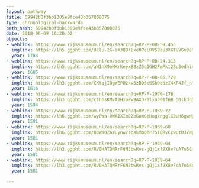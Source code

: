 ```yaml
---
layout: pathway
title: 69942b0f3bb1305e9fce43b357808075
type: chronological-backwards
path_hash: 69942b0f3bb1305e9fce43b357808075
date: 2018-06-09 16:20:02
objects:
- weblink: https://www.rijksmuseum.nl/en/search?q=RP-P-OB-59.455
  imglink: https://lh5.ggpht.com/dClu-2G-aX3QOlExe8PeLRVS9eU3XXTUVGv80tkj7TwR6KDCBWDTOfoQn1MnVC14N7JorL5PyqWHVza1VWL1M4Ibxg=s200
  year: 1783
- weblink: https://www.rijksmuseum.nl/en/search?q=RP-P-OB-24.315
  imglink: https://lh5.ggpht.com/aW1nX9oMKrKeyx8BzZ5q1GH2FmPkt2Bu3edhixJbPgHYH4GgZ1uzywlfXaV98CwHLcuCr6I9Haz-Yma-JQzzhoNPUlY=s200
  year: 1685
- weblink: https://www.rijksmuseum.nl/en/search?q=RP-P-OB-66.720
  imglink: https://lh3.ggpht.com/CKtqjIQgWEPHzkw3zBOSc6SbDodzI4XF4Jf_nYc-qmkaiTV7_GwwJqVJZq9GuWN2FhleJ75B6wr7ht_IF9B-kRK0cw=s200
  year: 1616
- weblink: https://www.rijksmuseum.nl/en/search?q=RP-P-1976-178
  imglink: https://lh3.ggpht.com/cTb6sKMvA2HxoPw9AXDZ0lxuJ01fHB_D0lkdhD8k8nZqKGafRYnj-F-cPTOc5JCVnPLTMs5ss2rbYHtcRC7NqLN3MjU=s200
  year: 1594
- weblink: https://www.rijksmuseum.nl/en/search?q=RP-P-1939-72
  imglink: https://lh6.ggpht.com/wyCWa-OWA1XIm02bGomGpHogxngglX9uH6gwNgRro7mwVInLnVA0uEvevgv9zbEcY9iEyUt8jiGpAYj8-Tbu7ZUSWHIo=s200
  year: 1581
- weblink: https://www.rijksmuseum.nl/en/search?q=RP-P-1939-68
  imglink: https://lh6.ggpht.com/03WK0ZAYuynw7zoXkMbQhP7STQRvCcwutDJVNp6RRMsKpybd2BuM7NqLFPZ9S97NtxO3Z7aAwNM_WNE2jWiq02n0z9Y=s200
  year: 1581
- weblink: https://www.rijksmuseum.nl/en/search?q=RP-P-1939-64
  imglink: https://lh3.ggpht.com/RV0HATQNRrF6N3bwRvs-gQj1xf9X8vFcA7o56aBEvqxTsGzJuyFp58v49hGCw5t-zG7kf_QPi3QSttQt9tZKz43o3w=s200
  year: 1581
- weblink: https://www.rijksmuseum.nl/en/search?q=RP-P-1939-64
  imglink: https://lh3.ggpht.com/RV0HATQNRrF6N3bwRvs-gQj1xf9X8vFcA7o56aBEvqxTsGzJuyFp58v49hGCw5t-zG7kf_QPi3QSttQt9tZKz43o3w=s200
  year: 1581

---
```

